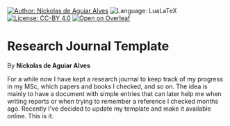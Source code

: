 [![Author: Níckolas de Aguiar Alves](https://img.shields.io/badge/author-Níckolas_de_Aguiar_Alves-e20134)](https://alves-nickolas.github.io/)
![Language: LuaLaTeX](https://img.shields.io/badge/language-LuaLaTeX-f1611a)
[![License: CC-BY 4.0](https://img.shields.io/badge/license-CC--BY_4.0-ffc100)]([https://test.latex-project.org//lppl/](https://creativecommons.org/licenses/by/4.0/))
[![Open on Overleaf](https://img.shields.io/badge/Open_in_Overleaf-04c421)](https://www.overleaf.com/latex/templates/research-journal-template/hkbkxvmtzhzq)

# Research Journal Template
By **Níckolas de Aguiar Alves**

For a while now I have kept a research journal to keep track of my progress in my MSc, which papers and books I checked, and so on. The idea is mainly to have a document with simple entries that can later help me when writing reports or when trying to remember a reference I checked months ago. Recently I've decided to update my template and make it available online. This is it.
